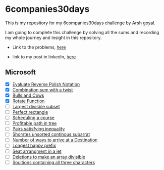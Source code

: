 # 6companies30days
This is my repository for my 6companies30days challenge by Arsh goyal.

I am going to complete this challenge by solving all the sums and recording my whole journey and insight in this repository.

- Link to the problems, [here](https://docs.google.com/document/d/1jkVKWPcOAE2Xjt7GFLV-M8N50HygZpWcO26REFa7dZM/preview?pru=AAABhZJqcbk*pFhUcwbvSSEE1kLNBzMcMw)

- link to my post in linkedin, [here](https://www.linkedin.com/posts/bibek-jha-aa288a202_github-exoutia6companies30days-this-is-activity-7015370669924184064-MM0e?utm_source=share&utm_medium=member_desktop)

## Microsoft
- [x] [Evaluate Reverse Polish Notation](microsoft/evaluate-reverse-polish-notation.md)
- [x] [Combination sum with a twist](microsoft/combination-sum-with-a-twist.md)
- [x] [Bulls and Cows](microsoft/bulls-and-cows.md)
- [x] [Rotate Function](microsoft/rotate-function.md)
- [ ] [Largest divisble subset](microsoft/largest-divisble-subset.md)
- [ ] [Perfect rectangle](microsoft/perfect-rectangle.md)
- [ ] [Scheduling a course](microsoft/scheduling-course.md)
- [ ] [Profitable path in tree](microsoft/profitable-path-in-tree.md)
- [ ] [Pairs satisfying inequality](microsoft/pairs-statisfying-inequality.md)
- [ ] [Shorstes unsorted continous subarrat](microsoft/shortest-unsorted-continous-subarray.md)
- [ ] [Number of ways to arrive at a Destination](microsoft/number-of-ways-to-arrive.md)
- [ ] [Longest happy prefix](microsoft/longest-happy-prefix.md)
- [ ] [Seat arrangment in a jet](microsoft/sear-arrangement-in-spice-jet.md)
- [ ] [Deletions to make an array divisible](microsoft/deletions-to-make-arr-div.md)
- [ ] [Soultions containing all three characters](microsoft/solution-containing-all-three-char.md)
